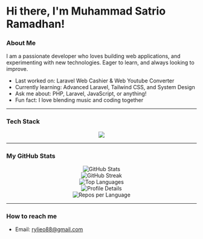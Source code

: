 # Hi there, I'm Muhammad Satrio Ramadhan!

### About Me

I am a passionate developer who loves building web applications, and experimenting with new technologies. Eager to learn, and always looking to improve.

- Last worked on: Laravel Web Cashier & Web Youtube Converter
- Currently learning: Advanced Laravel, Tailwind CSS, and System Design
- Ask me about: PHP, Laravel, JavaScript, or anything!
- Fun fact: I love blending music and coding together

---

### Tech Stack

<div align="center">
  <img src="https://skillicons.dev/icons?i=php,laravel,bootstrap,html,css,js,mysql,git,github,vscode" />
</div>

---

### My GitHub Stats

<p align="center">
    <!-- GitHub Stats -->
    <img src="https://github-readme-stats.vercel.app/api?username=rylieo&show_icons=true&theme=radical" alt="GitHub Stats" />
    <br/>
    <!-- GitHub Streak -->
    <img src="https://github-readme-streak-stats.herokuapp.com/?user=rylieo&theme=radical" alt="GitHub Streak" />
    <br/>
    <!-- Top Languages -->
    <img src="https://github-readme-stats.vercel.app/api/top-langs/?username=rylieo&layout=compact&theme=radical" alt="Top Languages" />
    <br/>
    <!-- Profile Details -->
    <img src="https://github-profile-summary-cards.vercel.app/api/cards/profile-details?username=rylieo&theme=radical" alt="Profile Details" />
    <br/>
    <!-- Repositories by Most Stars -->
    <img src="https://github-profile-summary-cards.vercel.app/api/cards/repos-per-language?username=rylieo&theme=radical" alt="Repos per Language" />
</p>


---

### How to reach me

- Email: [rylieo88@gmail.com](https://mail.google.com/mail/u/0/?view=cm&tf=1&fs=1&to=rylieo88@gmail.com)

